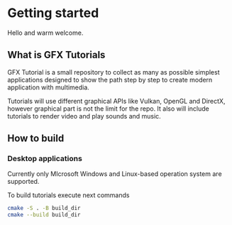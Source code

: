# Getting started

Hello and warm welcome.

## What is GFX Tutorials

GFX Tutorial is a small repository to collect as many as possible simplest applications designed to show the path step by step to create modern application with multimedia.

Tutorials will use different graphical APIs like Vulkan, OpenGL and DirectX, however graphical part is not the limit for the repo. It also will include tutorials to render video and play sounds and music.

## How to build

### Desktop applications

Currently only MIcrosoft Windows and Linux-based operation system are supported.

To build tutorials execute next commands

```bash
cmake -S . -B build_dir
cmake --build build_dir
```
